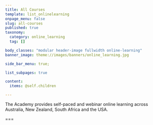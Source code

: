 ```yaml
---
title: All Courses
template: list_onlinelearning
onpage_menu: false
slug: all-courses
published: true
taxonomy:
  category: online_learning
  tag: []

body_classes: "modular header-image fullwidth online-learning"
banner_image: theme://images/banners/online_learning.jpg

side_bar_menu: true;

list_subpages: true

content:
  items: @self.children

---
```


The Academy provides self-paced and webinar online learning across Australia, New Zealand, South Africa and the USA.

===
